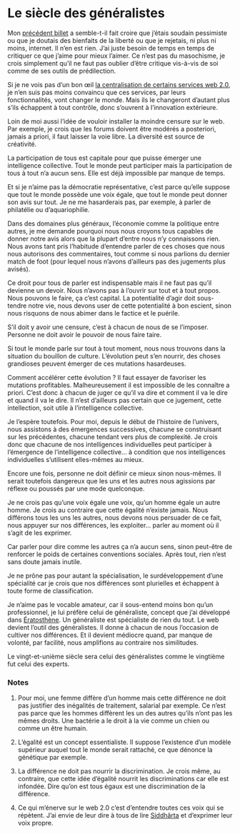 # Le siècle des généralistes

Mon [précédent billet](https://tcrouzet.com/2007/07/11/un-univers-de-trolls/) a semble-t-il fait croire que j’étais soudain pessimiste ou que je doutais des bienfaits de la liberté ou que je rejetais, ni plus ni moins, internet. Il n’en est rien. J’ai juste besoin de temps en temps de critiquer ce que j’aime pour mieux l’aimer. Ce n’est pas du masochisme, je crois simplement qu’il ne faut pas oublier d’être critique vis-à-vis de soi comme de ses outils de prédilection.

Si je ne vois pas d’un bon œil [la centralisation de certains services web 2.0](https://tcrouzet.com/2007/07/09/hypercentralisation/), je n’en suis pas moins convaincu que ces services, par leurs fonctionnalités, vont changer le monde. Mais ils le changeront d’autant plus s’ils échappent à tout contrôle, donc s’ouvrent à l’innovation extérieure.

Loin de moi aussi l’idée de vouloir installer la moindre censure sur le web. Par exemple, je crois que les forums doivent être modérés a posteriori, jamais a priori, il faut laisser la voie libre. La diversité est source de créativité.

La participation de tous est capitale pour que puisse émerger une intelligence collective. Tout le monde peut participer mais la participation de tous à tout n’a aucun sens. Elle est déjà impossible par manque de temps.

Et si je n’aime pas la démocratie représentative, c’est parce qu’elle suppose que tout le monde possède une voix égale, que tout le monde peut donner son avis sur tout. Je ne me hasarderais pas, par exemple, à parler de philatélie ou d’aquariophilie.

Dans des domaines plus généraux, l’économie comme la politique entre autres, je me demande pourquoi nous nous croyons tous capables de donner notre avis alors que la plupart d’entre nous n’y connaissons rien. Nous avons tant pris l’habitude d’entendre parler de ces choses que nous nous autorisons des commentaires, tout comme si nous parlions du dernier match de foot (pour lequel nous n’avons d’ailleurs pas des jugements plus avisés).

Ce droit pour tous de parler est indispensable mais il ne faut pas qu’il devienne un devoir. Nous n’avons pas à l’ouvrir sur tout et à tout propos. Nous pouvons le faire, ça c’est capital. La potentialité d’agir doit sous-tendre notre vie, nous devons user de cette potentialité à bon escient, sinon nous risquons de nous abimer dans le factice et le puérile.

S’il doit y avoir une censure, c’est à chacun de nous de se l’imposer. Personne ne doit avoir le pouvoir de nous faire taire.

Si tout le monde parle sur tout à tout moment, nous nous trouvons dans la situation du bouillon de culture. L’évolution peut s’en nourrir, des choses grandioses peuvent émerger de ces mutations hasardeuses.

Comment accélérer cette évolution ? Il faut essayer de favoriser les mutations profitables. Malheureusement il est impossible de les connaître a priori. C’est donc à chacun de juger ce qu’il va dire et comment il va le dire et quand il va le dire. Il n’est d’ailleurs pas certain que ce jugement, cette intellection, soit utile à l’intelligence collective.

Je l’espère toutefois. Pour moi, depuis le début de l’histoire de l’univers, nous assistons à des émergences successives, chacune se construisant sur les précédentes, chacune tendant vers plus de complexité. Je crois donc que chacune de nos intelligences individuelles peut participer à l’émergence de l’intelligence collective… à condition que nos intelligences individuelles s’utilisent elles-mêmes au mieux.

Encore une fois, personne ne doit définir ce mieux sinon nous-mêmes. Il serait toutefois dangereux que les uns et les autres nous agissions par réflexe ou poussés par une mode quelconque.

Je ne crois pas qu’une voix égale une voix, qu’un homme égale un autre homme. Je crois au contraire que cette égalité n’existe jamais. Nous différons tous les uns les autres, nous devons nous persuader de ce fait, nous appuyer sur nos différences, les exploiter… parler au moment où il s’agit de les exprimer.

Car parler pour dire comme les autres ça n’a aucun sens, sinon peut-être de renforcer le poids de certaines conventions sociales. Après tout, rien n’est sans doute jamais inutile.

Je ne prône pas pour autant la spécialisation, le surdéveloppement d’une spécialité car je crois que nos différences sont plurielles et échappent à toute forme de classification.

Je n’aime pas le vocable amateur, car il sous-entend moins bon qu’un professionnel, je lui préfère celui de généraliste, concept que j’ai développé dans [Ératosthène](https://tcrouzet.com/eratosthene/). Un généraliste est spécialiste de rien du tout. Le web devient l’outil des généralistes. Il donne à chacun de nous l’occasion de cultiver nos différences. Et il devient médiocre quand, par manque de volonté, par facilité, nous amplifions au contraire nos similitudes.

Le vingt-et-unième siècle sera celui des généralistes comme le vingtième fut celui des experts.

### Notes

1. Pour moi, une femme diffère d’un homme mais cette différence ne doit pas justifier des inégalités de traitement, salarial par exemple. Ce n’est pas parce que les hommes diffèrent les un des autres qu’ils n’ont pas les mêmes droits. Une bactérie a le droit à la vie comme un chien ou comme un être humain.

2. L’égalité est un concept essentialiste. Il suppose l’existence d’un modèle supérieur auquel tout le monde serait rattaché, ce que dénonce la génétique par exemple.

3. La différence ne doit pas nourrir la discrimination. Je crois même, au contraire, que cette idée d’égalité nourrit les discriminations car elle est infondée. Dire qu’on est tous égaux est une discrimination de la différence.

4. Ce qui m’énerve sur le web 2.0 c’est d’entendre toutes ces voix qui se répètent. J’ai envie de leur dire à tous de lire [Siddhârta](http://www.amazon.fr/Siddharta-Hermann-Hesse/dp/3518394312/ref=sr_1_5) et d’exprimer leur voix propre.